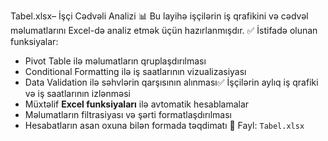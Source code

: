 Tabel.xlsx– İşçi Cədvəli Analizi
📊 Bu layihə işçilərin iş qrafikini və cədvəl məlumatlarını Excel-də analiz etmək üçün hazırlanmışdır.
✅ İstifadə olunan funksiyalar:
- Pivot Table ilə məlumatların qruplaşdırılması
- Conditional Formatting ilə iş saatlarının vizualizasiyası
- Data Validation ilə səhvlərin qarşısının alınması✅ İşçilərin aylıq iş qrafiki və iş saatlarının izlənməsi  
- Müxtəlif **Excel funksiyaları** ilə avtomatik hesablamalar  
- Məlumatların filtrasiyası və şərti formatlaşdırılması  
- Hesabatların asan oxuna bilən formada təqdimatı 
📁 Fayl: `Tabel.xlsx`
